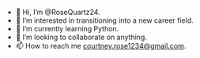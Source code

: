 - 👋 Hi, I’m @RoseQuartz24.
- 👀 I’m interested in transitioning into a new career field.
- 🌱 I’m currently learning Python.
- 💞️ I’m looking to collaborate on anything.
- 📫 How to reach me courtney.rose1234@gmail.com.

<!---
RoseQuartz24/RoseQuartz24 is a ✨ special ✨ repository because its `README.md` (this file) appears on your GitHub profile.
You can click the Preview link to take a look at your changes.
--->
